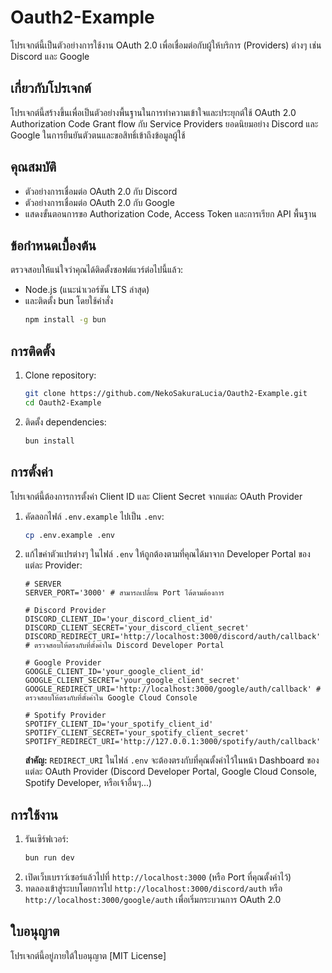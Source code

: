 # Oauth2-Example

โปรเจกต์นี้เป็นตัวอย่างการใช้งาน OAuth 2.0 เพื่อเชื่อมต่อกับผู้ให้บริการ (Providers) ต่างๆ เช่น Discord และ Google

## เกี่ยวกับโปรเจกต์

โปรเจกต์นี้สร้างขึ้นเพื่อเป็นตัวอย่างพื้นฐานในการทำความเข้าใจและประยุกต์ใช้ OAuth 2.0 Authorization Code Grant flow กับ Service Providers ยอดนิยมอย่าง Discord และ Google ในการยืนยันตัวตนและขอสิทธิ์เข้าถึงข้อมูลผู้ใช้

## คุณสมบัติ

- ตัวอย่างการเชื่อมต่อ OAuth 2.0 กับ Discord
- ตัวอย่างการเชื่อมต่อ OAuth 2.0 กับ Google
- แสดงขั้นตอนการขอ Authorization Code, Access Token และการเรียก API พื้นฐาน

## ข้อกำหนดเบื้องต้น

ตรวจสอบให้แน่ใจว่าคุณได้ติดตั้งซอฟต์แวร์ต่อไปนี้แล้ว:

- Node.js (แนะนำเวอร์ชัน LTS ล่าสุด)
- และติดตั้ง bun โดยใช้คำสั่ง
    ```bash
    npm install -g bun
    ```

## การติดตั้ง

1.  Clone repository:
    ```bash
    git clone https://github.com/NekoSakuraLucia/Oauth2-Example.git
    cd Oauth2-Example
    ```
2.  ติดตั้ง dependencies:
    ```bash
    bun install
    ```

## การตั้งค่า

โปรเจกต์นี้ต้องการการตั้งค่า Client ID และ Client Secret จากแต่ละ OAuth Provider

1.  คัดลอกไฟล์ `.env.example` ไปเป็น `.env`:
    ```bash
    cp .env.example .env
    ```
2.  แก้ไขค่าตัวแปรต่างๆ ในไฟล์ `.env` ให้ถูกต้องตามที่คุณได้มาจาก Developer Portal ของแต่ละ Provider:

    ```env
    # SERVER
    SERVER_PORT='3000' # สามารถเปลี่ยน Port ได้ตามต้องการ

    # Discord Provider
    DISCORD_CLIENT_ID='your_discord_client_id'
    DISCORD_CLIENT_SECRET='your_discord_client_secret'
    DISCORD_REDIRECT_URI='http://localhost:3000/discord/auth/callback' # ตรวจสอบให้ตรงกับที่ตั้งค่าใน Discord Developer Portal

    # Google Provider
    GOOGLE_CLIENT_ID='your_google_client_id'
    GOOGLE_CLIENT_SECRET='your_google_client_secret'
    GOOGLE_REDIRECT_URI='http://localhost:3000/google/auth/callback' # ตรวจสอบให้ตรงกับที่ตั้งค่าใน Google Cloud Console

    # Spotify Provider
    SPOTIFY_CLIENT_ID='your_spotify_client_id'
    SPOTIFY_CLIENT_SECRET='your_spotify_client_secret'
    SPOTIFY_REDIRECT_URI='http://127.0.0.1:3000/spotify/auth/callback'
    ```

    **สำคัญ:** `REDIRECT_URI` ในไฟล์ `.env` จะต้องตรงกับที่คุณตั้งค่าไว้ในหน้า Dashboard ของแต่ละ OAuth Provider (Discord Developer Portal, Google Cloud Console, Spotify Developer, หรือเจ้าอื่นๆ...)

## การใช้งาน

1.  รันเซิร์ฟเวอร์:
    ```bash
    bun run dev
    ```
2.  เปิดเว็บเบราว์เซอร์แล้วไปที่ `http://localhost:3000` (หรือ Port ที่คุณตั้งค่าไว้)
3.  ทดลองเข้าสู่ระบบโดยการไป `http://localhost:3000/discord/auth` หรือ `http://localhost:3000/google/auth` เพื่อเริ่มกระบวนการ OAuth 2.0

## ใบอนุญาต

โปรเจกต์นี้อยู่ภายใต้ใบอนุญาต [MIT License]
